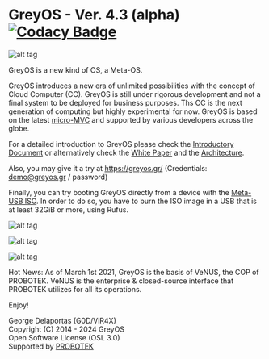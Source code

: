 # GreyOS - Ver. 4.3 (alpha) [![Codacy Badge](https://app.codacy.com/project/badge/Grade/889562a17e174c438fd56d35780822b0)](https://app.codacy.com/gh/g0d/GreyOS/dashboard)

![alt tag](https://raw.githubusercontent.com/g0d/GreyOS/master/Misc/GreyOS%20-%20Logo.png)

GreyOS is a new kind of OS, a Meta-OS.

GreyOS introduces a new era of unlimited possibilities with the concept of Cloud Computer (CC). GreyOS is still under rigorous development 
and not a final system to be deployed for business purposes. Ths CC is the next generation of computing but highly experimental for now.
GreyOS is based on the latest [micro-MVC](https://github.com/g0d/micro-MVC) and supported by various developers across the globe.

For a detailed introduction to GreyOS please check the [Introductory Document](https://github.com/g0d/GreyOS/blob/master/Documents/GreyOS%20-%20Introductory%20Document.pdf) or alternatively check the [White Paper](https://github.com/g0d/GreyOS/blob/master/Documents/GreyOS%20-%20Era%20of%20the%20Cloud%20Computer%20(White%20Paper).pdf) and the [Architecture](https://raw.githubusercontent.com/g0d/GreyOS/master/Misc/GreyOS%20-%20Cloud%20Architecture.png).

Also, you may give it a try at https://greyos.gr/ (Credentials: demo@greyos.gr / password)

Finally, you can try booting GreyOS directly from a device with the [Meta-USB ISO](https://mega.nz/file/8iIBXJTb#tnYs7NzaPT8vDcP9KN5lPgEiMyi0BHhROXiZT3fDgL8). In order to do so, you have to burn the ISO image in a USB that is at least 32GiB or more, using Rufus.

![alt tag](https://raw.githubusercontent.com/g0d/GreyOS/master/Misc/Pictures/GreyOS%20-%20New%20Login.png)

![alt tag](https://raw.githubusercontent.com/g0d/GreyOS/master/Misc/Pictures/GreyOS%20-%20Showcase.png)  

![alt tag](https://raw.githubusercontent.com/g0d/GreyOS/master/Misc/Pictures/GreyOS%20-%20DAW%20Apps.png)


Hot News: As of March 1st 2021, GreyOS is the basis of VeNUS, the COP of PROBOTEK. VeNUS is the enterprise & closed-source interface that PROBOTEK utilizes for all its operations.



Enjoy!

George Delaportas (G0D/ViR4X)  
Copyright (C) 2014 - 2024 GreyOS  
Open Software License (OSL 3.0)  
Supported by [PROBOTEK](https://probotek.eu/)
